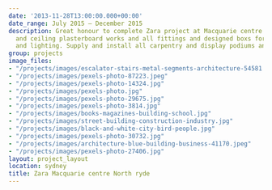 ```yaml
---
date: '2013-11-28T13:00:00.000+00:00'
date_range: July 2015 – December 2015
description: Great honour to complete Zara project at Macquarie centre with all wall
  and ceiling plasterboard works and all fittings and designed boxs for aircondition
  and lighting. Supply and install all carpentry and display podiums and bulkheads.
group: projects
image_files:
- "/projects/images/escalator-stairs-metal-segments-architecture-54581.jpeg"
- "/projects/images/pexels-photo-87223.jpeg"
- "/projects/images/pexels-photo-14324.jpg"
- "/projects/images/pexels-photo.jpg"
- "/projects/images/pexels-photo-29675.jpg"
- "/projects/images/pexels-photo-3814.jpg"
- "/projects/images/books-magazines-building-school.jpg"
- "/projects/images/street-building-construction-industry.jpg"
- "/projects/images/black-and-white-city-bird-people.jpg"
- "/projects/images/pexels-photo-30732.jpg"
- "/projects/images/architecture-blue-building-business-41170.jpeg"
- "/projects/images/pexels-photo-27406.jpg"
layout: project_layout
location: sydney
title: Zara Macquarie centre North ryde
---
```

